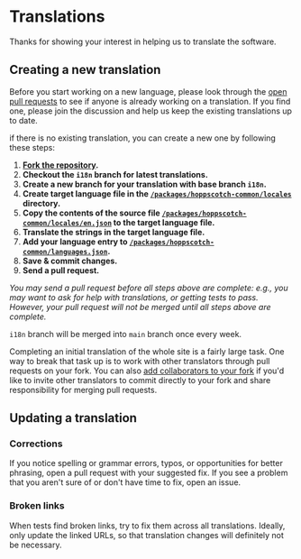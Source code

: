 # Translations

Thanks for showing your interest in helping us to translate the software.

## Creating a new translation

Before you start working on a new language, please look through the [open pull requests](https://github.com/Nabeelshar/postman-api/pulls) to see if anyone is already working on a translation. If you find one, please join the discussion and help us keep the existing translations up to date.

if there is no existing translation, you can create a new one by following these steps:

1. **[Fork the repository](https://github.com/Nabeelshar/postman-api/fork).**
2. **Checkout the `i18n` branch for latest translations.**
3. **Create a new branch for your translation with base branch `i18n`.**
4. **Create target language file in the [`/packages/hoppscotch-common/locales`](https://github.com/Nabeelshar/postman-api/tree/main/packages/hoppscotch-common/locales) directory.**
5. **Copy the contents of the source file [`/packages/hoppscotch-common/locales/en.json`](https://github.com/Nabeelshar/postman-api/blob/main/packages/hoppscotch-common/locales/en.json) to the target language file.**
6. **Translate the strings in the target language file.**
7. **Add your language entry to [`/packages/hoppscotch-common/languages.json`](https://github.com/Nabeelshar/postman-api/blob/main/packages/hoppscotch-common/languages.json).**
8. **Save & commit changes.**
9. **Send a pull request.**

_You may send a pull request before all steps above are complete: e.g., you may want to ask for help with translations, or getting tests to pass. However, your pull request will not be merged until all steps above are complete._

`i18n` branch will be merged into `main` branch once every week.

Completing an initial translation of the whole site is a fairly large task. One way to break that task up is to work with other translators through pull requests on your fork. You can also [add collaborators to your fork](https://help.github.com/en/github/setting-up-and-managing-your-github-user-account/inviting-collaborators-to-a-personal-repository) if you'd like to invite other translators to commit directly to your fork and share responsibility for merging pull requests.

## Updating a translation

### Corrections

If you notice spelling or grammar errors, typos, or opportunities for better phrasing, open a pull request with your suggested fix. If you see a problem that you aren't sure of or don't have time to fix, open an issue.

### Broken links

When tests find broken links, try to fix them across all translations. Ideally, only update the linked URLs, so that translation changes will definitely not be necessary.
